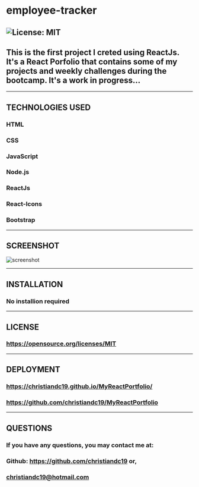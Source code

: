   # employee-tracker
  ## ![License: MIT](https://img.shields.io/badge/License-MIT-yellow.svg)
  ## This is the first project I creted using ReactJs. It's a React Porfolio that contains some of my projects and weekly challenges during the bootcamp. It's a work in progress...
  ------------------
  ## TECHNOLOGIES USED
  ### HTML
  ### CSS
  ### JavaScript
  ### Node.js
  ### ReactJs
  ### React-Icons
  ### Bootstrap
  ------------------
## SCREENSHOT
![screenshot](../MyReactPortfolio/src/assets/screenshot.png)

  ------------------
  ## INSTALLATION
  ### No installion required
  ------------------
  ## LICENSE  
  ### https://opensource.org/licenses/MIT
  ------------------
  ## DEPLOYMENT  
  ### https://christiandc19.github.io/MyReactPortfolio/
  ### https://github.com/christiandc19/MyReactPortfolio
  ------------------
  ## QUESTIONS  
  ### If you have any questions, you may contact me at:
  ### Github: https://github.com/christiandc19 or,
  ### christiandc19@hotmail.com
